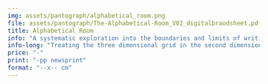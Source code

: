 ```yaml
---
img: assets/pantograph/alphabetical_room.png
file: assets/pantograph/The-Alphabetical-Room_V02_digitalbraodsheet.pdf
title: Alphabetical Room
info: "A systematic exploration into the boundaries and limits of writing within a strictly calculated mathematical three dimensional grid within the flat digital space."
info-long: "Treating the three dimensional grid in the second dimensional digital space was always an intriguing matter for graphic designers, programmers, creative coders and visual artists. Starting from Josef-Müller Brockmann’s grid proposal for the design of interior spaces in 1961, the perspective of the viewer changes throughout the pages of the leaflet as does the resolution of the three dimensional grids in which the hypothetical letterforms are displayed. In addition I wrote a short introductory essay on the historical and on-going fascination of graphic designers, programmers, creative coders and visual artists on that topic."
price: "-"
print: "-pp newsprint"
format: "--x-- cm"
---
```

